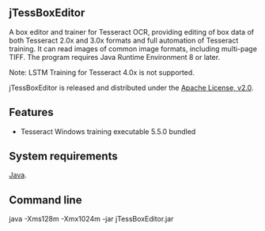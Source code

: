 ## jTessBoxEditor

A box editor and trainer for Tesseract OCR, providing editing of box data of both Tesseract 2.0x and 3.0x formats and full automation of Tesseract training. It can read images of common image formats, including multi-page TIFF. The program requires Java Runtime Environment 8 or later.

Note: LSTM Training for Tesseract 4.0x is not supported.

jTessBoxEditor is released and distributed under the [Apache License, v2.0](http://www.apache.org/licenses/LICENSE-2.0).

## Features

- Tesseract Windows training executable 5.5.0 bundled

## System requirements

[Java](https://www.oracle.com/java/technologies/downloads/).

## Command line

java -Xms128m -Xmx1024m -jar jTessBoxEditor.jar